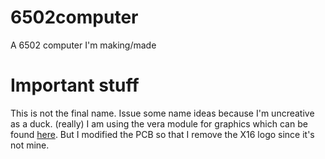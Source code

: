 # 6502computer
A 6502 computer I'm making/made

# Important stuff
This is not the final name. Issue some name ideas because I'm uncreative as a duck. (really)
I am using the vera module for graphics which can be found [here](https://github.com/fvdhoef/vera-module/tree/rev4). But I modified the PCB so that I remove the X16 logo since it's not mine.

